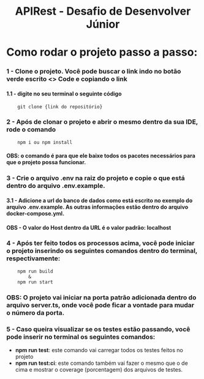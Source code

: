 <h1 align="center">APIRest - Desafio de Desenvolver Júnior</h1>

<p align="center">

# Como rodar o projeto passo a passo:

### 1 - Clone o projeto. Você pode buscar o link indo no botão verde escrito **<> Code** e copiando o link

#### 1.1 - digite no seu terminal o seguinte código

```
    git clone {link do repositório}
```

### 2 - Após de clonar o projeto e abrir o mesmo dentro da sua IDE, rode o comando

```
    npm i ou npm install
```

#### OBS: o comando é para que ele baixe todos os pacotes necessários para que o projeto possa funcionar.

### 3 - Crie o arquivo **.env** na raiz do projeto e copie o que está dentro do arquivo **.env.example**.

#### 3.1 - Adicione a url do banco de dados como está escrito no exemplo do arquivo **.env.example**. As outras informações estão dentro do arquivo **docker-compose.yml**.

#### OBS - O valor do **Host** dentro da URL é o valor padrão: localhost

### 4 - Após ter feito todos os processos acima, você pode iniciar o projeto inserindo os seguintes comandos dentro do terminal, respectivamente:

```
    npm run build
        &
    npm run start
```

### OBS: O projeto vai iniciar na porta patrão adicionada dentro do arquivo **server.ts**, onde você pode ficar a vontade para mudar o número da porta.

### 5 - Caso queira visualizar se os testes estão passando, você pode inserir no terminal os seguintes comandos:

- **npm run test**: este comando vai carregar todos os testes feitos no projeto
- **npm run test:ci**: este comando também vai fazer o mesmo que o de cima e mostrar o coverage (porcentagem) dos arquivos de testes.
